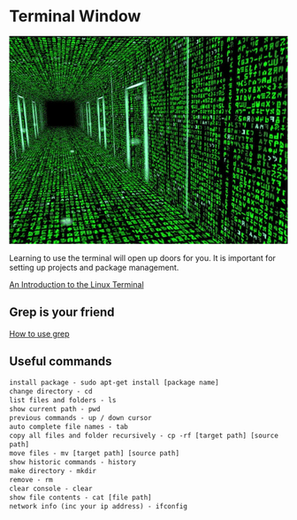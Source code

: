 # Terminal Window

![](matrix.jpg)

Learning to use the terminal will open up doors for you.  It is important for setting up projects and package management.

[An Introduction to the Linux Terminal](https://www.digitalocean.com/community/tutorials/an-introduction-to-the-linux-terminal)

## Grep is your friend 
[How to use grep](https://www.cyberciti.biz/faq/howto-use-grep-command-in-linux-unix/)

## Useful commands
```
install package - sudo apt-get install [package name]
change directory - cd 
list files and folders - ls
show current path - pwd
previous commands - up / down cursor
auto complete file names - tab
copy all files and folder recursively - cp -rf [target path] [source path]
move files - mv [target path] [source path]
show historic commands - history
make directory - mkdir
remove - rm
clear console - clear
show file contents - cat [file path]
network info (inc your ip address) - ifconfig

```